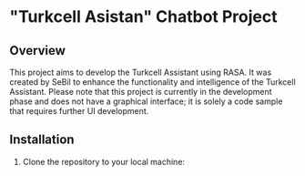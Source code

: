 # "Turkcell Asistan" Chatbot Project

## Overview
This project aims to develop the Turkcell Assistant using RASA. It was created by SeBil to enhance the functionality and intelligence of the Turkcell Assistant. Please note that this project is currently in the development phase and does not have a graphical interface; it is solely a code sample that requires further UI development.

## Installation
1. Clone the repository to your local machine:
